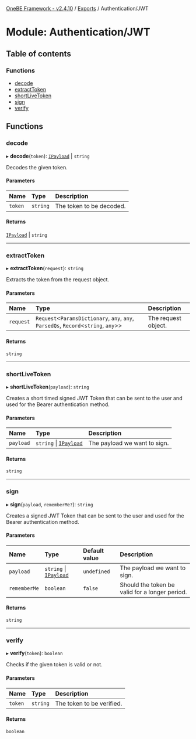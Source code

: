 [OneBE Framework - v2.4.10](../README.md) / [Exports](../modules.md) / Authentication/JWT

# Module: Authentication/JWT

## Table of contents

### Functions

- [decode](Authentication_JWT.md#decode)
- [extractToken](Authentication_JWT.md#extracttoken)
- [shortLiveToken](Authentication_JWT.md#shortlivetoken)
- [sign](Authentication_JWT.md#sign)
- [verify](Authentication_JWT.md#verify)

## Functions

### decode

▸ **decode**(`token`): [`IPayload`](../interfaces/Authentication_IPayload.IPayload.md) \| `string`

Decodes the given token.

#### Parameters

| Name | Type | Description |
| :------ | :------ | :------ |
| `token` | `string` | The token to be decoded. |

#### Returns

[`IPayload`](../interfaces/Authentication_IPayload.IPayload.md) \| `string`

___

### extractToken

▸ **extractToken**(`request`): `string`

Extracts the token from the request object.

#### Parameters

| Name | Type | Description |
| :------ | :------ | :------ |
| `request` | `Request`<`ParamsDictionary`, `any`, `any`, `ParsedQs`, `Record`<`string`, `any`\>\> | The request object. |

#### Returns

`string`

___

### shortLiveToken

▸ **shortLiveToken**(`payload`): `string`

Creates a short timed signed JWT Token that can be sent to the user and used
for the Bearer authentication method.

#### Parameters

| Name | Type | Description |
| :------ | :------ | :------ |
| `payload` | `string` \| [`IPayload`](../interfaces/Authentication_IPayload.IPayload.md) | The payload we want to sign. |

#### Returns

`string`

___

### sign

▸ **sign**(`payload`, `rememberMe?`): `string`

Creates a signed JWT Token that can be sent to the user and used
for the Bearer authentication method.

#### Parameters

| Name | Type | Default value | Description |
| :------ | :------ | :------ | :------ |
| `payload` | `string` \| [`IPayload`](../interfaces/Authentication_IPayload.IPayload.md) | `undefined` | The payload we want to sign. |
| `rememberMe` | `boolean` | `false` | Should the token be valid for a longer period. |

#### Returns

`string`

___

### verify

▸ **verify**(`token`): `boolean`

Checks if the given token is valid or not.

#### Parameters

| Name | Type | Description |
| :------ | :------ | :------ |
| `token` | `string` | The token to be verified. |

#### Returns

`boolean`
